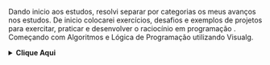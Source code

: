 Dando inicio aos estudos, resolvi separar por categorias os meus avanços nos estudos. De inicio colocarei exercícios, desafios e exemplos de projetos para exercitar, praticar e desenvolver o raciocínio em programação . Começando com Algoritmos e Lógica de Programação utilizando Visualg.


<!-- Algoritmos e Lógica de Programação -->
<details>
    <summary><strong>Clique Aqui </strong></summary>
    <br />
    <div align="left">
        <!-- Introdução a Programação  -->
        <table border=1>
            <tr>
                <th colspan="4">Imersão com Visualg</th>
            </tr>
            <tr>
                <th colspan="4"></th>
            </tr>
            <tr>
                <th>Etapa</th>
                <th>Desafio</th>
                <th>Solução</th>
                <th>Status</th>
            </tr>
            <tr>
                <td align="center">1</td>
                <td>Olá mundo!</td>
                <td><a href="https://github.com/lucas8calderon/Algoritmos_Logica_Programacao/blob/main/Visualg/ola_mundo.ALG">Código</a></td>
                <td align="center">✅</td>
            </tr>
            <tr>
                <td align="center">2</td>
                <td>Subtração</td>
                <td><a href="https://github.com/lucas8calderon/Algoritmos_Logica_Programacao/blob/main/Visualg/SUBTRACAO.ALG">Código</a></td>
                <td align="center">✅</td>
            </tr>
            <tr>
                <td align="center">3</td>
                <td>Soma</td>
                <td><a href="https://github.com/lucas8calderon/Kotlin/blob/main/pasta1/soma.md">Código</a></td>
                <td align="center">✅</td>
            </tr>
            <tr>
                <td align="center">4</td>
                <td>Multiplicação</td>
                <td><a href="https://github.com/lucas8calderon/Algoritmos_Logica_Programacao/blob/main/Visualg/MULTIPLICACAO.ALG">Código</a></td>
                <td align="center">✅</td>
            </tr>
            <tr>
                <td align="center">5</td>
                <td>Divisão</td>
                <td><a href="https://github.com/lucas8calderon/Algoritmos_Logica_Programacao/blob/main/Visualg/DIVISAO.ALG">Código</a></td>
                <td align="center">✅</td>
            </tr>
            <tr>
                <td align="center">6</td>
                <td>Média Ponderada</td>
                <td><a href="https://github.com/lucas8calderon/Algoritmos_Logica_Programacao/blob/main/Visualg/MEDIA_PONDERADA.ALG">Código</a></td>
                <td align="center">✅</td>
            </tr>
            <tr>
                <td align="center">7</td>
                <td>Inverter Nomes</td>
                <td><a href="https://github.com/lucas8calderon/Algoritmos_Logica_Programacao/blob/main/Visualg/INVERTENOME.ALG">Código</a></td>
                <td align="center">✅</td>
            </tr>
            <tr>
                <td align="center">8</td>
                <td>Times</td>
                <td><a href="https://github.com/lucas8calderon/Algoritmos_Logica_Programacao/blob/main/Visualg/TIMES.ALG">Código</a></td>
                <td align="center">✅</td>
            </tr>
            <tr>
                <td align="center">9</td>
                <td>Jogo da Velha</td>
                <td><a href="https://github.com/lucas8calderon/Algoritmos_Logica_Programacao/blob/main/Visualg/jogo_velha.ALG">Código</a></td>
                <td align="center">✅</td>
            </tr>
            <tr>
                <td align="center">10</td>
                <td>Calendario</td>
                <td><a href="https://github.com/lucas8calderon/Algoritmos_Logica_Programacao/blob/main/Visualg/CALENDARIO.ALG">Código</a></td>
                <td align="center">✅</td>
            </tr>
                </table>
        <!-- Introdução a Programação com .NET -->
        <!-- Desenvolvendo Algoritmos com C# -->
        <table border=1>
            <tr>
                <th colspan="4">Estrutura Condicional</th>
            </tr>
            <tr>
                <th colspan="4"></th>
            </tr>
            <tr>
                <th>Etapa</th>
                <th>Desafio</th>
                <th>Solução</th>
                <th>Status</th>
            </tr>
            <tr>
                <td align="center">1</td>
                <td>Baskara</td>
                <td><a href="https://github.com/lucas8calderon/Logica_de_Programacao/blob/main/Pasta%202/Baskara.md">Código</a></td>
                <td align="center">✅</td>
            </tr>
            <tr>
                <td align="center">2</td>
                <td>Aumento Salario</td>
                <td><a href="https://github.com/lucas8calderon/Logica_de_Programacao/blob/main/Pasta%202/Salario.md">Código</a></td>
                <td align="center">✅</td>
            </tr>
            <tr>
                <td align="center">3</td>
                <td>Quadrante</td>
                <td><a href="https://github.com/lucas8calderon/Logica_de_Programacao/blob/main/Pasta%202/Quadrante.md">Código</a></td>
                <td align="center">✅</td>
            </tr>
            <tr>
                     <td align="center">4</td>
                <td>Glicose</td>
                <td><a href="https://github.com/lucas8calderon/Logica_de_Programacao/blob/main/Pasta%202/Glicose.md">Código</a></td>
                <td align="center">✅</td>
              </tr>
            <tr>
                <td align="center">5</td>
                <td>Multiplos</td>
                <td><a href="https://github.com/lucas8calderon/Logica_de_Programacao/blob/main/Pasta%202/Multiplos.md">Código</a></td>
                <td align="center">✅</td>
            </tr>
            <tr>
                <td align="center">6</td>
                <td>Notas</td>
                <td><a href="https://github.com/lucas8calderon/Logica_de_Programacao/blob/main/Pasta%202/Notas.md">Código</a></td>
                <td align="center">✅</td>
            </tr>
            <tr>
                <td align="center">7</td>
                <td>Operadora</td>
                <td><a href="https://github.com/lucas8calderon/Logica_de_Programacao/blob/main/Pasta%202/Operadora.md">Código</a></td>
                <td align="center">✅</td>
            </tr>
            <tr>
                <td align="center">8</td>
                <td>Tempo de Jogo</td>
                <td><a href="https://github.com/lucas8calderon/Logica_de_Programacao/blob/main/Pasta%202/Tempo_Jogo.md">Código</a></td>
                <td align="center">✅</td>
            </tr>
            <tr>
                <td align="center">9</td>
                <td>Troco</td>
                <td><a href="https://github.com/lucas8calderon/Logica_de_Programacao/blob/main/Pasta%202/Troco.md">Código</a></td>
                <td align="center">✅</td>
            </tr>
            <tr>
                <td align="center">10</td>
                <td>Teste Condicional</td>
                <td><a href="https://github.com/lucas8calderon/Logica_de_Programacao/blob/main/Pasta%202/Tempo_Jogo.md">Código</a></td>
                <td align="center">✅</td>
                  </tr>
                </table>
        <!-- Introdução a Programação com .NET -->
        <!-- Desenvolvendo Algoritmos com C# -->
        <table border=1>
            <tr>
                <th colspan="4">Estrutura Sequencial</th>
            </tr>
            <tr>
                <th colspan="4"></th>
            </tr>
            <tr>
                <th>Etapa</th>
                <th>Desafio</th>
                <th>Solução</th>
                <th>Status</th>
            </tr>
            <tr>
                <td align="center">1</td>
                <td>Calcular o Circulo</td>
                <td><a href="https://github.com/acenelio/curso-algoritmos/blob/master/visualg/circulo.alg">Código</a></td>
                <td align="center">✅</td>
            </tr>
            <tr>
                <td align="center">2</td>
                <td>Combustivel</td>
                <td><a href="https://github.com/lucas8calderon/Logica_de_Programacao/blob/main/Pasta%203/Combustivel.md">Código</a></td>
                <td align="center">✅</td>
            </tr>
            <tr>
                <td align="center">3</td>
                <td>Duração</td>
                <td><a href="https://github.com/lucas8calderon/Logica_de_Programacao/blob/main/Pasta%203/Troco.md">Código</a></td>
                <td align="center">✅</td>
            </tr>
            <tr>
                     <td align="center">4</td>
                <td>Media de Idades</td>
                <td><a href="https://github.com/lucas8calderon/Logica_de_Programacao/blob/main/Pasta%203/Media_Idades.md">Código</a></td>
                <td align="center">✅</td>
              </tr>
            <tr>
                <td align="center">5</td>
                <td>Medidas</td>
                <td><a href="https://github.com/lucas8calderon/Logica_de_Programacao/blob/main/Pasta%203/Medidas.md">Código</a></td>
                <td align="center">✅</td>
            </tr>
            <tr>
                <td align="center">6</td>
                <td>Pagamento</td>
                <td><a href="https://github.com/lucas8calderon/Logica_de_Programacao/blob/main/Pasta%203/Pagamento.md">Código</a></td>
                <td align="center">✅</td>
            </tr>
            <tr>
                <td align="center">7</td>
                <td>Retangulo</td>
                <td><a href="https://github.com/lucas8calderon/Logica_de_Programacao/blob/main/Pasta%203/Retangulo.md">Código</a></td>
                <td align="center">✅</td>
            </tr>
            <tr>
                <td align="center">8</td>
                <td>Soma</td>
                <td><a href="https://github.com/lucas8calderon/Logica_de_Programacao/blob/main/Pasta%203/Soma.md">Código</a></td>
                <td align="center">✅</td>
            </tr>
            <tr>
                <td align="center">9</td>
                <td>Terreno</td>
                <td><a href="https://github.com/lucas8calderon/Logica_de_Programacao/blob/main/Pasta%203/Terreno.md">Código</a></td>
                <td align="center">✅</td>
            </tr>
            <tr>
                <td align="center">10</td>
                <td>Troco</td>
                <td><a href="https://github.com/lucas8calderon/Logica_de_Programacao/blob/main/Pasta%203/Troco.md">Código</a></td>
                <td align="center">✅</td>
                      </tr>
                </table>
        <!-- Introdução a Programação com .NET -->
        <!-- Desenvolvendo Algoritmos com C# -->
        <table border=1>
            <tr>
                <th colspan="4">Estruturas Repetitivas</th>
            </tr>
            <tr>
                <th colspan="4"></th>
            </tr>
            <tr>
                <th>Etapa</th>
                <th>Desafio</th>
                <th>Solução</th>
                <th>Status</th>
            </tr>
            <tr>
                <td align="center">1</td>
                <td>Crescente</td>
                <td><a href="https://lucas8calderon.github.io/Portfolio/">Código</a></td>
                <td align="center">:clock10:</td>
            </tr>
            <tr>
                <td align="center">2</td>
                <td>Divisão</td>
                <td><a href="https://lucas8calderon.github.io/Portfolio/">Código</a></td>
                <td align="center">:clock10:</td>
            </tr>
            <tr>
                <td align="center">3</td>
                <td>Senha Fixa</td>
                <td><a href="https://lucas8calderon.github.io/Portfolio/">Código</a></td>
                <td align="center">:clock10:</td>
            </tr>
            <tr>
                     <td align="center">4</td>
                <td>Combustivel</td>
                <td><a href="https://lucas8calderon.github.io/Portfolio/">Código</a></td>
                <td align="center">:clock10:</td>
              </tr>
            <tr>
                <td align="center">5</td>
                <td>Número Par</td>
                <td><a href="https://lucas8calderon.github.io/Portfolio/">Código</a></td>
                <td align="center">:clock10:</td>
            </tr>
            <tr>
                <td align="center">6</td>
                <td>Tabuada</td>
                <td><a href="https://lucas8calderon.github.io/Portfolio/">Código</a></td>
                <td align="center">:clock10:</td>
            </tr>
            <tr>
                <td align="center">7</td>
                <td>Média Ponderada</td>
                <td><a href="https://lucas8calderon.github.io/Portfolio/">Código</a></td>
                <td align="center">:clock10:</td>
            </tr>
            <tr>
                <td align="center">8</td>
                <td>Divisão</td>
                <td><a href="https://lucas8calderon.github.io/Portfolio/">Código</a></td>
                <td align="center">:clock10:</td>
            </tr>
            <tr>
                <td align="center">9</td>
                <td>Fatorial</td>
                <td><a href="https://lucas8calderon.github.io/Portfolio/">Código</a></td>
                <td align="center">:clock10:</td>
            </tr>
            <tr>
                <td align="center">10</td>
                <td>Experiencias</td>
                <td><a href="https://lucas8calderon.github.io/Portfolio/">Código</a></td>
                <td align="center">:clock10:</td>
                
                

